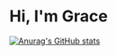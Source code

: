 # Hi, I'm Grace

[![Anurag's GitHub stats](https://github-readme-stats.vercel.app/api?username=WambuiGrace&show_icons=true&theme=transparent)](https://github.com/WambuiGrace/github-readme-stats&show_icons=true&theme=transparent)



